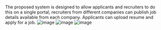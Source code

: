 The proposed system is designed to allow applicants and recruiters to do this on a single portal, 
recruiters from different companies can publish job details available from each company.
Applicants can upload resume and apply for a job. 
![image](https://github.com/Aryan-Progz/Job-portal/assets/175025632/1e29f850-f6ab-4d53-aada-f58b95ae8f4a)
![image](https://github.com/Aryan-Progz/Job-portal/assets/175025632/daac054b-e2d1-4fca-bbc4-23c158bd3859)
![image](https://github.com/Aryan-Progz/Job-portal/assets/175025632/faa5dadd-36ac-41fe-be0d-7f8e03f6eca4)
